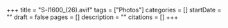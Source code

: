 +++
title = "S-l1600_(26).avif"
tags = ["Photos"]
categories = []
startDate = ""
draft = false
pages = []
description = ""
citations = []
+++
